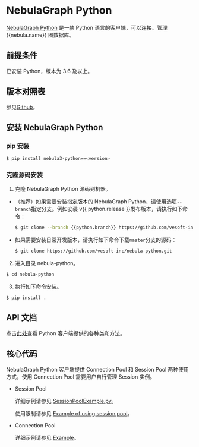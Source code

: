 # NebulaGraph Python

[NebulaGraph Python](https://github.com/vesoft-inc/nebula-python/tree/{{python.branch}}) 是一款 Python 语言的客户端，可以连接、管理 {{nebula.name}} 图数据库。

## 前提条件

已安装 Python，版本为 3.6 及以上。

## 版本对照表

参见[Github](https://github.com/vesoft-inc/nebula-python/tree/{{python.branch}})。

## 安装 NebulaGraph Python

### pip 安装

```bash
$ pip install nebula3-python==<version>
```

### 克隆源码安装

1. 克隆 NebulaGraph Python 源码到机器。

  - （推荐）如果需要安装指定版本的 NebulaGraph Python，请使用选项`--branch`指定分支。例如安装 v{{ python.release }}发布版本，请执行如下命令：

    ```bash
    $ git clone --branch {{python.branch}} https://github.com/vesoft-inc/nebula-python.git
    ```

  - 如果需要安装日常开发版本，请执行如下命令下载`master`分支的源码：

    ```bash
    $ git clone https://github.com/vesoft-inc/nebula-python.git
    ```

2. 进入目录 nebula-python。

  ```bash
  $ cd nebula-python
  ```

3. 执行如下命令安装。

  ```bash
  $ pip install .
  ```

## API 文档

点击[此处](https://vesoft-inc.github.io/nebula-python/release-3.4/annotated.html)查看 Python 客户端提供的各种类和方法。

## 核心代码


NebulaGraph Python 客户端提供 Connection Pool 和 Session Pool 两种使用方式，使用 Connection Pool 需要用户自行管理 Session 实例。

- Session Pool
  
  详细示例请参见 [SessionPoolExample.py](https://github.com/vesoft-inc/nebula-python/blob/{{python.branch}}/example/SessionPoolExample.py)。
  
  使用限制请参见 [Example of using session pool](https://github.com/vesoft-inc/nebula-python/blob/{{python.branch}}/README.md#example-of-using-session-pool)。
  
- Connection Pool

  详细示例请参见 [Example](https://github.com/vesoft-inc/nebula-python/tree/{{python.branch}}/example)。

